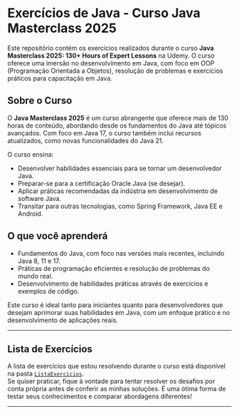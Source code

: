 # Exercícios de Java - Curso Java Masterclass 2025

Este repositório contém os exercícios realizados durante o curso **Java Masterclass 2025: 130+ Hours of Expert Lessons** na Udemy. O curso oferece uma imersão no desenvolvimento em Java, com foco em OOP (Programação Orientada a Objetos), resolução de problemas e exercícios práticos para capacitação em Java.

## Sobre o Curso

O **Java Masterclass 2025** é um curso abrangente que oferece mais de 130 horas de conteúdo, abordando desde os fundamentos do Java até tópicos avançados. Com foco em Java 17, o curso também inclui recursos atualizados, como novas funcionalidades do Java 21.

O curso ensina:
- Desenvolver habilidades essenciais para se tornar um desenvolvedor Java.
- Preparar-se para a certificação Oracle Java (se desejar).
- Aplicar práticas recomendadas da indústria em desenvolvimento de software Java.
- Transitar para outras tecnologias, como Spring Framework, Java EE e Android.

## O que você aprenderá

- Fundamentos do Java, com foco nas versões mais recentes, incluindo Java 8, 11 e 17.
- Práticas de programação eficientes e resolução de problemas do mundo real.
- Desenvolvimento de habilidades práticas através de exercícios e exemplos de código.

Este curso é ideal tanto para iniciantes quanto para desenvolvedores que desejam aprimorar suas habilidades em Java, com um enfoque prático e no desenvolvimento de aplicações reais.

---

## Lista de Exercícios

A lista de exercícios que estou resolvendo durante o curso está disponível na pasta [`ListaExercicios`](./ListaExercicios).  
Se quiser praticar, fique à vontade para tentar resolver os desafios por conta própria antes de conferir as minhas soluções. É uma ótima forma de testar seus conhecimentos e comparar abordagens diferentes!

---
